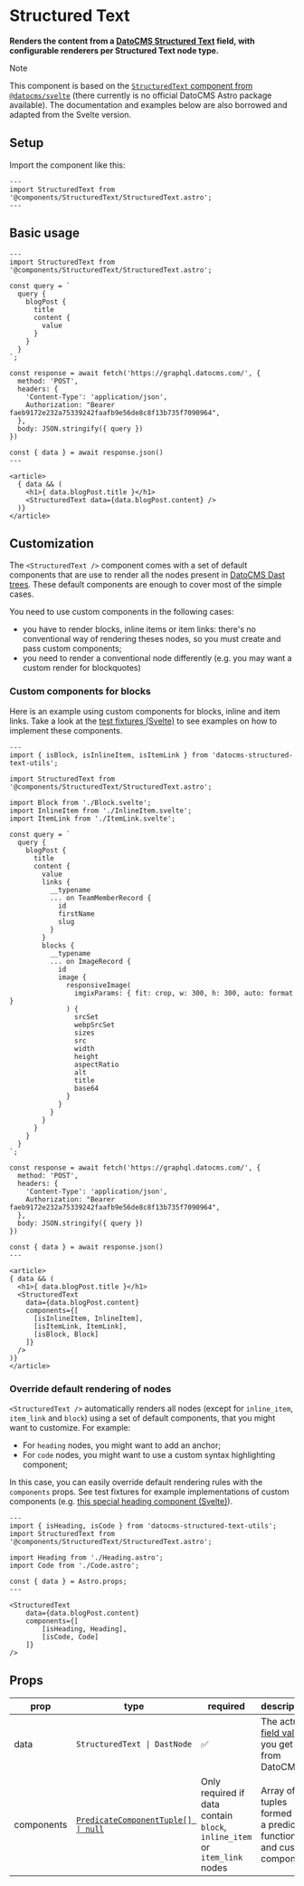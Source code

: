 # Structured Text

**Renders the content from a [DatoCMS Structured Text](https://www.datocms.com/docs/structured-text/dast) field, with configurable renderers per Structured Text node type.**

> [!NOTE]
> This component is based on the [`StructuredText` component from `@datocms/svelte`](https://github.com/datocms/datocms-svelte/tree/main/src/lib/components/StructuredText) (there currently is no official DatoCMS Astro package available). The documentation and examples below are also borrowed and adapted from the Svelte version.

## Setup

Import the component like this:

```astro
---
import StructuredText from '@components/StructuredText/StructuredText.astro';
---
```

## Basic usage
```astro
---
import StructuredText from '@components/StructuredText/StructuredText.astro';

const query = `
  query {
    blogPost {
      title
      content {
        value
      }
    }
  }
`;

const response = await fetch('https://graphql.datocms.com/', {
  method: 'POST',
  headers: {
    'Content-Type': 'application/json',
    Authorization: "Bearer faeb9172e232a75339242faafb9e56de8c8f13b735f7090964",
  },
  body: JSON.stringify({ query })
})

const { data } = await response.json()
---

<article>
  { data && (
    <h1>{ data.blogPost.title }</h1>
    <StructuredText data={data.blogPost.content} />
  )}
</article>
```

## Customization

The `<StructuredText />` component comes with a set of default components that are use to render all the nodes present in [DatoCMS Dast trees](https://www.datocms.com/docs/structured-text/dast). These default components are enough to cover most of the simple cases.

You need to use custom components in the following cases:

- you have to render blocks, inline items or item links: there's no conventional way of rendering theses nodes, so you must create and pass custom components;
- you need to render a conventional node differently (e.g. you may want a custom render for blockquotes)

### Custom components for blocks

Here is an example using custom components for blocks, inline and item links. Take a look at the [test fixtures (Svelte)](https://github.com/datocms/datocms-svelte/tree/main/src/lib/components/StructuredText/__tests__/__fixtures__) to see examples on how to implement these components.

```astro
---
import { isBlock, isInlineItem, isItemLink } from 'datocms-structured-text-utils';

import StructuredText from '@components/StructuredText/StructuredText.astro';

import Block from './Block.svelte';
import InlineItem from './InlineItem.svelte';
import ItemLink from './ItemLink.svelte';

const query = `
  query {
    blogPost {
      title
      content {
        value
        links {
          __typename
          ... on TeamMemberRecord {
            id
            firstName
            slug
          }
        }
        blocks {
          __typename
          ... on ImageRecord {
            id
            image {
              responsiveImage(
                imgixParams: { fit: crop, w: 300, h: 300, auto: format }
              ) {
                srcSet
                webpSrcSet
                sizes
                src
                width
                height
                aspectRatio
                alt
                title
                base64
              }
            }
          }
        }
      }
    }
  }
`;

const response = await fetch('https://graphql.datocms.com/', {
  method: 'POST',
  headers: {
    'Content-Type': 'application/json',
    Authorization: "Bearer faeb9172e232a75339242faafb9e56de8c8f13b735f7090964",
  },
  body: JSON.stringify({ query })
})

const { data } = await response.json()
---

<article>
{ data && (
  <h1>{ data.blogPost.title }</h1>
  <StructuredText
    data={data.blogPost.content}
    components={[
      [isInlineItem, InlineItem],
      [isItemLink, ItemLink],
      [isBlock, Block]
    ]}
  />
)}
</article>
```

### Override default rendering of nodes

`<StructuredText />` automatically renders all nodes (except for `inline_item`, `item_link` and `block`) using a set of default components, that you might want to customize. For example:

- For `heading` nodes, you might want to add an anchor;
- For `code` nodes, you might want to use a custom syntax highlighting component;

In this case, you can easily override default rendering rules with the `components` props. See test fixtures for example implementations of custom components (e.g. [this special heading component (Svelte)](https://github.com/datocms/datocms-svelte/blob/main/src/lib/components/StructuredText/__tests__/__fixtures__/IncreasedLevelHeading.svelte)).

```astro
---
import { isHeading, isCode } from 'datocms-structured-text-utils';
import StructuredText from '@components/StructuredText/StructuredText.astro';

import Heading from './Heading.astro';
import Code from './Code.astro';

const { data } = Astro.props;
---

<StructuredText
	data={data.blogPost.content}
	components={[
		[isHeading, Heading],
		[isCode, Code]
	]}
/>
```

## Props

| prop | type | required | description | default |
| --- | --- | --- | --- | --- |
| data | `StructuredText \| DastNode` | :white_check_mark: | The actual [field value](https://www.datocms.com/docs/structured-text/dast) you get from DatoCMS | |
| components | [`PredicateComponentTuple[] \| null`](./StructuredText.d.ts) | Only required if data contain `block`, `inline_item` or `item_link` nodes | Array of tuples formed by a predicate function and custom component | `[]` |
